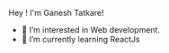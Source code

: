 Hey ! I'm Ganesh Tatkare!

- 👀 I’m interested in Web development.
- 🌱 I’m currently learning ReactJs

<!---
ganesh-tatkare/ganesh-tatkare is a ✨ special ✨ repository because its `README.md` (this file) appears on your GitHub profile.
You can click the Preview link to take a look at your changes.
--->
